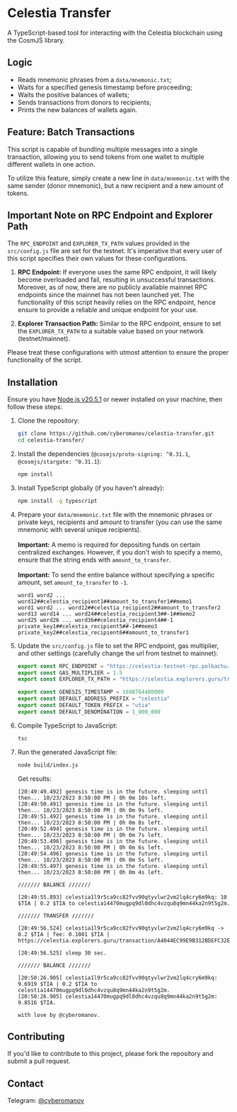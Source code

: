 # Celestia Transfer

A TypeScript-based tool for interacting with the Celestia blockchain using the CosmJS library.

## Logic
- Reads mnemonic phrases from a `data/mnemonic.txt`;
- Waits for a specified genesis timestamp before proceeding;
- Waits the positive balances of wallets;
- Sends transactions from donors to recipients;
- Prints the new balances of wallets again.

## Feature: Batch Transactions

This script is capable of bundling multiple messages into a single transaction, allowing you to send tokens from one wallet to multiple different wallets in one action. 

To utilize this feature, simply create a new line in `data/mnemonic.txt` with the same sender (donor mnemonic), but a new recipient and a new amount of tokens.

## Important Note on RPC Endpoint and Explorer Path

The `RPC_ENDPOINT` and `EXPLORER_TX_PATH` values provided in the `src/config.js` file are set for the testnet. It's imperative that every user of this script specifies their own values for these configurations.

1. **RPC Endpoint:** If everyone uses the same RPC endpoint, it will likely become overloaded and fail, resulting in unsuccessful transactions. Moreover, as of now, there are no publicly available mainnet RPC endpoints since the mainnet has not been launched yet. The functionality of this script heavily relies on the RPC endpoint, hence ensure to provide a reliable and unique endpoint for your use.


2. **Explorer Transaction Path:** Similar to the RPC endpoint, ensure to set the `EXPLORER_TX_PATH` to a suitable value based on your network (testnet/mainnet).

Please treat these configurations with utmost attention to ensure the proper functionality of the script.

## Installation

Ensure you have [Node.js v20.5.1](https://nodejs.org/) or newer installed on your machine, then follow these steps:

1. Clone the repository:
    ```bash
    git clone https://github.com/cyberomanov/celestia-transfer.git
    cd celestia-transfer/
    ```

2. Install the dependencies (`@cosmjs/proto-signing: ^0.31.1`, `@cosmjs/stargate: ^0.31.1`):
    ```bash
    npm install
    ```

3. Install TypeScript globally (if you haven't already):
    ```bash
    npm install -g typescript
    ```

4. Prepare your `data/mnemonic.txt` file with the mnemonic phrases or private keys, recipients and amount to transfer (you can use the same mnemonic with several unique recipients).<br><br>
   **Important:** A memo is required for depositing funds on certain centralized exchanges. However, if you don't wish to specify a memo, ensure that the string ends with `amount_to_transfer`.<br><br>
   **Important:** To send the entire balance without specifying a specific amount, set `amount_to_transfer` to `-1`.

   ```text
   word1 word2 ... word12##celestia_recipient1##amount_to_transfer1##memo1
   word1 word2 ... word12##celestia_recipient2##amount_to_transfer2
   word13 word14 ... word24##celestia_recipient3##-1##memo2
   word25 word26 ... word36##celestia_recipient4##-1
   private_key1##celestia_recipient5##-1##memo3
   private_key2##celestia_recipient6##amount_to_transfer1
   ```
   
5. Update the `src/config.js` file to set the RPC endpoint, gas multiplier, and other settings (carefully change the url from testnet to mainnet):

   ```javascript
   export const RPC_ENDPOINT = "https://celestia-testnet-rpc.polkachu.com"
   export const GAS_MULTIPLIER = 1.5
   export const EXPLORER_TX_PATH = "https://celestia.explorers.guru/transaction"
   
   export const GENESIS_TIMESTAMP = 1698764400000
   export const DEFAULT_ADDRESS_PREFIX = "celestia"
   export const DEFAULT_TOKEN_PREFIX = "utia"
   export const DEFAULT_DENOMINATION = 1_000_000
   ```

6. Compile TypeScript to JavaScript:
    ```bash
    tsc
    ```

7. Run the generated JavaScript file:
    ```bash
    node build/index.js
    ```
   Get results:
   ```text
   [20:49:49.492] genesis time is in the future. sleeping until then... 10/23/2023 8:50:00 PM | 0h 0m 10s left.
   [20:49:50.491] genesis time is in the future. sleeping until then... 10/23/2023 8:50:00 PM | 0h 0m 9s left.
   [20:49:51.492] genesis time is in the future. sleeping until then... 10/23/2023 8:50:00 PM | 0h 0m 8s left.
   [20:49:52.494] genesis time is in the future. sleeping until then... 10/23/2023 8:50:00 PM | 0h 0m 7s left.
   [20:49:53.496] genesis time is in the future. sleeping until then... 10/23/2023 8:50:00 PM | 0h 0m 6s left.
   [20:49:54.496] genesis time is in the future. sleeping until then... 10/23/2023 8:50:00 PM | 0h 0m 5s left.
   [20:49:55.497] genesis time is in the future. sleeping until then... 10/23/2023 8:50:00 PM | 0h 0m 4s left.
   
   /////// BALANCE ///////
   
   [20:49:55.893] celestia1l9r5ca9cc82fvv90qtyvlwr2vm2lq4cry6m9kq: 10 $TIA | 0.2 $TIA to celestia14470mugpq9dl0dhc4vzqu8q9mn44ka2n9t5g2m.
   
   /////// TRANSFER ///////
   
   [20:49:56.524] celestia1l9r5ca9cc82fvv90qtyvlwr2vm2lq4cry6m9kq -> 0.2 $TIA | fee: 0.1081 $TIA | https://celestia.explorers.guru/transaction/A4044EC99E9B312BDEFC32E466C0621FD014027B7D8D84826EBC37CD9443A52C
   
   [20:49:56.525] sleep 30 sec.
   
   /////// BALANCE ///////
   
   [20:50:26.905] celestia1l9r5ca9cc82fvv90qtyvlwr2vm2lq4cry6m9kq: 9.6919 $TIA | 0.2 $TIA to celestia14470mugpq9dl0dhc4vzqu8q9mn44ka2n9t5g2m.
   [20:50:26.905] celestia14470mugpq9dl0dhc4vzqu8q9mn44ka2n9t5g2m: 9.8516 $TIA.
   
   with love by @cyberomanov.
   ```

## Contributing
If you'd like to contribute to this project, please fork the repository and submit a pull request.

## Contact
Telegram: [@cyberomanov](https://t.me/cyberomanov)